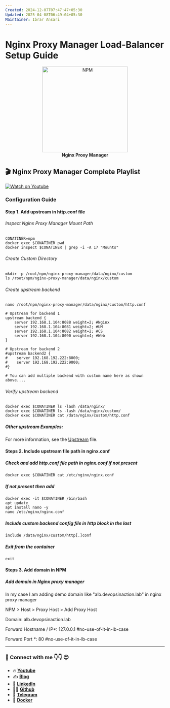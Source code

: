 ```yaml
---
Created: 2024-12-07T07:47:47+05:30
Updated: 2025-04-08T06:49:04+05:30
Maintainer: Ibrar Ansari
---
```

# Nginx Proxy Manager Load-Balancer Setup Guide

<p align="center">
  <picture>
    <source media="(prefers-color-scheme: dark)" srcset="https://github.com/meibraransari/nginx-proxy-manager/blob/main/assets/npm.png">
    <source media="(prefers-color-scheme: light)" srcset="https://github.com/meibraransari/nginx-proxy-manager/blob/main/assets/npm.png">
    <img src="https://github.com/meibraransari/nginx-proxy-manager/blob/main/assets/npm.png" width="270" height="270" alt="NPM">
  </picture>
    <br>
    <strong>Nginx Proxy Manager</strong>
</p>


## 🎬 Nginx Proxy Manager Complete Playlist
[![Watch on Youtube](https://i.ytimg.com/vi/rxmEFm7EPck/maxresdefault.jpg)](https://www.youtube.com/playlist?list=PL5Afhqcc17s2UCcuEyFnTMHbVkxl8EG_7)

### Configuration Guide

#### Step 1. Add upstream in http.conf file
###### Inspect Nginx Proxy Manager Mount Path

```
CONATINER=npm
docker exec $CONATINER pwd
docker inspect $CONATINER | grep -i -A 17 "Mounts"
```
###### Create Custom Directory
```
mkdir -p /root/npm/nginx-proxy-manager/data/nginx/custom
ls /root/npm/nginx-proxy-manager/data/nginx/custom

```
###### Create upstream backend
```
nano /root/npm/nginx-proxy-manager/data/nginx/custom/http.conf
```
```
# Upstream for backend 1
upstream backend {
    server 192.168.1.104:8088 weight=2; #Nginx
    server 192.168.1.104:8081 weight=2; #UM
    server 192.168.1.104:8082 weight=2; #CS
    server 192.168.1.104:8090 weight=4; #Web
}

# Upstream for backend 2
#upstream backend2 {
#    server 192.168.192.222:8000;
#    server 192.168.192.222:9000;
#}

# You can add multiple backend with custom name here as shown above....
```

###### Verify upstream backend
```
docker exec $CONATINER ls -lash /data/nginx/
docker exec $CONATINER ls -lash /data/nginx/custom/
docker exec $CONATINER cat /data/nginx/custom/http.conf
```
##### Other upstream Examples:
For more information, see the [Upstream](../assets/upstream.md) file.


#### Steps 2. Include upstream file path in nginx.conf
##### Check and add http.conf file path in nginx.conf if not present
```
docker exec $CONATINER cat /etc/nginx/nginx.conf
```

##### If not present then add 
```
docker exec -it $CONATINER /bin/bash
apt update
apt install nano -y
nano /etc/nginx/nginx.conf
```

##### Include custom backend config file in http block in the last
```
include /data/nginx/custom/http[.]conf
```

##### Exit from the container
```
exit
```



#### Steps 3. Add domain in NPM

##### Add domain in Nginx proxy manager
In my case I am adding demo domain like "alb.devopsinaction.lab" in nginx proxy manager

NPM > Host > Proxy Host > Add Proxy Host

Domain: alb.devopsinaction.lab

Forward Hostname / IP*: 127.0.0.1 #no-use-of-it-in-lb-case

Forward Port *:  80 #no-use-of-it-in-lb-case





---
### 💼 Connect with me 👇👇 😊

- 🔥 [**Youtube**](https://www.youtube.com/@DevOpsinAction?sub_confirmation=1)
- ✍ [**Blog**](https://ibraransari.blogspot.com/)
- 💼 [**LinkedIn**](https://www.linkedin.com/in/ansariibrar/)
- 👨‍💻 [**Github**](https://github.com/meibraransari?tab=repositories)
- 💬 [**Telegram**](https://t.me/DevOpsinActionTelegram)
- 🐳 [**Docker**](https://hub.docker.com/u/ibraransaridocker)
